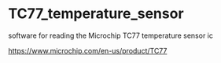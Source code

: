 # TC77_temperature_sensor
software for reading the Microchip TC77 temperature sensor ic

https://www.microchip.com/en-us/product/TC77


